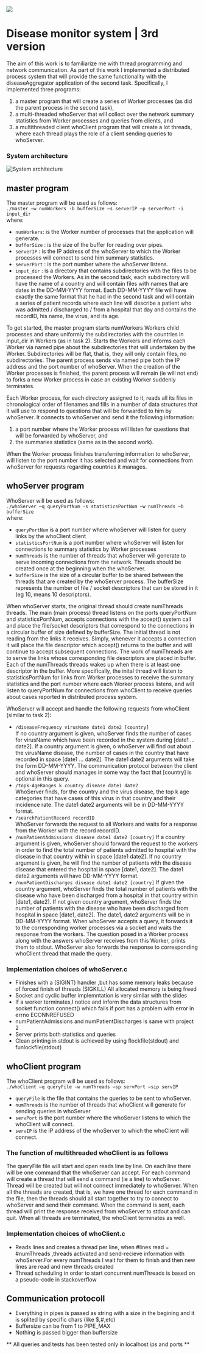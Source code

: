 ![](https://img.shields.io/badge/C-00599C?style=for-the-badge&logo=c&logoColor=white)

# Disease monitor system | 3rd version
The aim of this work is to familiarize me with thread programming and network communication. 
As part of this work I implemented a distributed process system that will provide the same
functionality with the diseaseAggregator application of the second task. Specifically, I implemented three
programs: 
1. a master program that will create a series of Worker processes (as did the parent process
in the second task), 
2. a multi-threaded whoServer that will collect over the network summary statistics from Worker
processes and queries from clients, and 
3. a multithreaded client whoClient program that will create a lot
threads, where each thread plays the role of a client sending queries to whoServer.

### System architecture

![](./images/sp3.png?raw=true "System architecture")


## master program
The master program will be used as follows:\
```./master –w numWorkers -b bufferSize –s serverIP –p serverPort -i input_dir``` \
where:
-  ```numWorkers```: is the Worker number of processes that the application will generate.
-  ```bufferSize``` : is the size of the buffer for reading over pipes.
-  ```serverIP``` : is the IP address of the whoServer to which the Worker processes will connect to
send him summary statistics.
-  ```serverPort``` : is the port number where the whoServer listens.
-  ```input_dir``` : is a directory that contains subdirectories with the files to be processed
the Workers. As in the second task, each subdirectory will have the name of a country and will contain files with
names that are dates in the DD-MM-YYYY format. Each DD-MM-YYYY file will have exactly the same
format that he had in the second task and will contain a series of patient records where each line will describe
a patient who was admitted / discharged to / from a hospital that day and contains the recordID, his name,
the virus, and its age.


To get started, the master program starts numWorkers Workers child processes and share
uniformly the subdirectories with the countries in input_dir in Workers (as in task 2). Starts the Workers and informs each Worker via named pipe about the subdirectories that will
undertaken by the Worker. Subdirectories will be flat, that is, they will only contain files, no
subdirectories. The parent process sends via named pipe both the IP address and the port number of whoServer.
When the creation of the Worker processes is finished, the parent process will remain (ie will not end) to
forks a new Worker process in case an existing Worker suddenly terminates.


Each Worker process, for each directory assigned to it, reads all its files in chronological order
of filenames and fills in a number of data structures that it will use to respond to
questions that will be forwarded to him by whoServer. It connects to whoServer and send it the following information:
1. a port number where the Worker process will listen for questions that will be forwarded by whoServer, and 
2. the summaries statistics (same as in the second work). 

When the Worker process finishes transferring information to whoServer, will listen to the port number it has selected and wait for connections from whoServer for requests regarding
countries it manages.

## whoServer program

WhoServer will be used as follows: \
```./whoServer –q queryPortNum -s statisticsPortNum –w numThreads –b bufferSize```\
where:
- ```queryPortNum``` is a port number where whoServer will listen for query links
by the whoClient client
- ``` statisticsPortNum ``` is a port number where whoServer will listen for connections to
summary statistics by Worker processes
- ``` numThreads ```  is the number of threads that whoServer will generate to serve
incoming connections from the network. Threads should be created once at the beginning when the
whoServer.
- ``` bufferSize ``` is the size of a circular buffer to be shared between the threads that
are created by the whoServer process. The bufferSize represents the number of file / socket descriptors that
can be stored in it (eg 10, means 10 descriptors).


When whoServer starts, the original thread should create numThreads threads. The
main (main process) thread listens on the ports queryPortNum and statisticsPortNum, accepts connections
with the accept() system call and place the file/socket descriptors that
correspond to the connections in a circular buffer of size defined by bufferSize. The initial thread is not
reading from the links it receives. Simply, whenever it accepts a connection it will place the file descriptor
which accept() returns to the buffer and will continue to accept subsequent connections. The work of numThreads
are to serve the links whose corresponding file descriptors are placed in
buffer. Each of the numThreads threads wakes up when there is at least one descriptor in the buffer.
More specifically, the inital thread will listen to statisticsPortNum for links from Worker processes to
receive the summary statistics and the port number where each Worker process listens, and will listen to
queryPortNum for connections from whoClient to receive queries about cases reported in
distributed process system.


WhoServer will accept and handle the following requests from whoClient (similar to task 2):
- ```/diseaseFrequency virusName date1 date2 [country]```\
If no country argument is given, whoServer finds the number of cases for virusName
which have been recorded in the system during [date1 ... date2]. If a country argument is given, ο
whoServer will find out about the virusName disease, the number of cases in the country that have
recorded in space [date1 ... date2]. The date1 date2 arguments will take the form
DD-MM-YYYY. The communication protocol between the client and whoServer should
manages in some way the fact that [country] is optional in this query.
- ```/topk-AgeRanges k country disease date1 date2```\
WhoServer finds, for the country and the virus disease, the top k age categories that have
cases of this virus in that country and their incidence rate. The date1 date2 arguments will be in DD-MM-YYYY format.
- ```/searchPatientRecord recordID```\
WhoServer forwards the request to all Workers and waits for a response from the Worker with the record
recordID.
- ```/numPatientAdmissions disease date1 date2 [country]```
If a country argument is given, whoServer should forward the request to the workers in order to find the
total number of patients admitted to hospital with the disease in that country within
in space [date1 date2]. If no country argument is given, he will find the number of patients with the disease
disease that entered the hospital in space [date1, date2]. The date1 date2 arguments will
have DD-MM-YYYY format.
- ```/numPatientDischarges disease date1 date2 [country]```
If given the country argument, whoServer finds the total number of patients with the disease
who have been discharged from a hospital in that country within [date1, date2]. If not given
country argument, whoServer finds the number of patients with the disease who have been discharged from
hospital in space [date1, date2]. The date1, date2 arguments will be in DD-MM-YYYY format.
When whoServer accepts a query, it forwards it to the corresponding worker processes via a socket and waits
the response from the workers. The question posed in a Worker process along with the answers
whoServer receives from this Worker, prints them to stdout. WhoServer also forwards the response to
corresponding whoClient thread that made the query.


### Implementation choices of whoServer.c 
- Finishes with a (SIGINT) handler ,but has some memory leaks because of forced finish of threads (SIGKILL)
All allocated memory is being freed
- Socket and cyclic buffer implemntation is very similar with the slides
- If a worker terminates,I notice and inform the data structures from socket function connect() which fails if port has a problem
with error in errno ECONNREFUSED
- numPatientAdmissions and numPatientDischarges is same with project 2
- Server prints both statistics and queries
- Clean printing in stdout is achieved by using flockfile(stdout) and funlockfile(stdout) 

## whoClient program
The whoClient program will be used as follows: \
```./whoClient –q queryFile -w numThreads –sp servPort –sip servIP```
- ```queryFile``` is the file that contains the queries to be sent to whoServer.
- ```numThreads``` is the number of threads that whoClient will generate for sending
queries in whoServer
- ```servPort``` is the port number where the whoServer listens to which the whoClient will connect.
- ```servIP``` is the IP address of the whoServer to which the whoClient will connect.


### The function of multithreaded whoClient is as follows
The queryFile file will start and open reads line by line. On each line there will be one command that the whoServer can accept. For each
command will create a thread that will send a command (ie a line) to whoServer. Thread
will be created but will not connect immediately to whoServer. When all the threads are created, that is, we have one
thread for each command in the file, then the threads should all start together to try to connect
to whoServer and send their command. When the command is sent, each thread will print the response received
from whoServer to stdout and can quit. When all threads are terminated, the whoClient terminates as well.

### Implementation choices of whoClient.c
- Reads lines and creates a thread per line, when #lines read = #numThreads ,threads activated and send-recieve information
with whoServer.For every numThreads I wait for them to finish and then new lines are read and new threads created
- Thread scheduling in order to start concurrent numThreads is based on a pseudo-code in stackoverflow


## Communication protocoll
- Everything in pipes is passed as string with a size in the begining and it is splited by specific chars (like $,#,etc)
- Buffersize can be from 1 to PIPE_MAX
- Nothing is passed bigger than buffersize


** All queries and tests has been tested only in localhost ips and ports **














